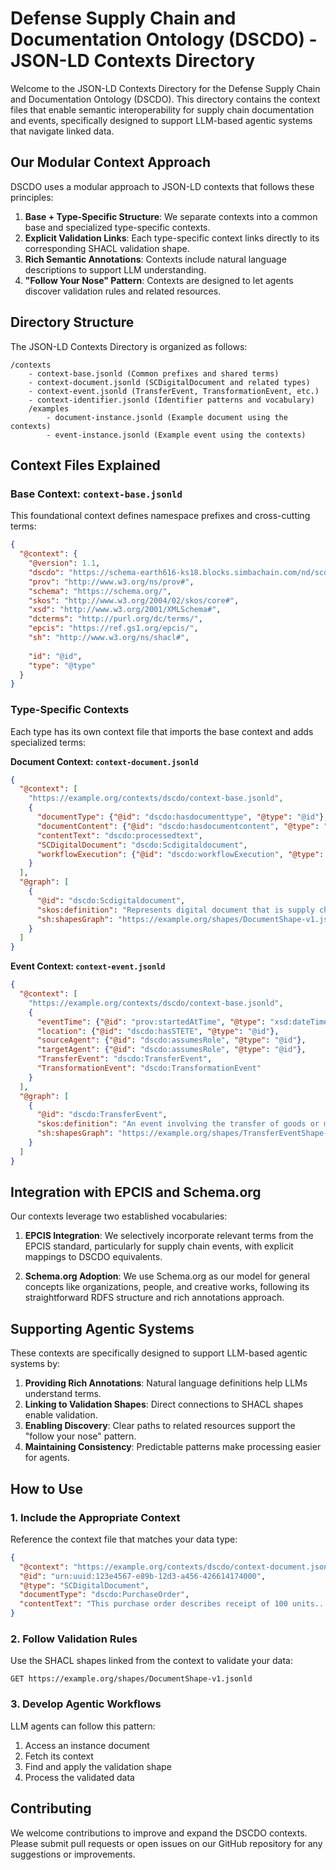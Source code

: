 # Defense Supply Chain and Documentation Ontology (DSCDO) - JSON-LD Contexts Directory

Welcome to the JSON-LD Contexts Directory for the Defense Supply Chain and Documentation Ontology (DSCDO). This directory contains the context files that enable semantic interoperability for supply chain documentation and events, specifically designed to support LLM-based agentic systems that navigate linked data.

## Our Modular Context Approach

DSCDO uses a modular approach to JSON-LD contexts that follows these principles:

1. **Base + Type-Specific Structure**: We separate contexts into a common base and specialized type-specific contexts.
2. **Explicit Validation Links**: Each type-specific context links directly to its corresponding SHACL validation shape.
3. **Rich Semantic Annotations**: Contexts include natural language descriptions to support LLM understanding.
4. **"Follow Your Nose" Pattern**: Contexts are designed to let agents discover validation rules and related resources.

## Directory Structure

The JSON-LD Contexts Directory is organized as follows:

```
/contexts
    - context-base.jsonld (Common prefixes and shared terms)
    - context-document.jsonld (SCDigitalDocument and related types)
    - context-event.jsonld (TransferEvent, TransformationEvent, etc.)
    - context-identifier.jsonld (Identifier patterns and vocabulary)
    /examples
        - document-instance.jsonld (Example document using the contexts)
        - event-instance.jsonld (Example event using the contexts)
```

## Context Files Explained

### Base Context: `context-base.jsonld`

This foundational context defines namespace prefixes and cross-cutting terms:

```json
{
  "@context": {
    "@version": 1.1,
    "dscdo": "https://schema-earth616-ks18.blocks.simbachain.com/nd/scdoc/ont/",
    "prov": "http://www.w3.org/ns/prov#",
    "schema": "https://schema.org/",
    "skos": "http://www.w3.org/2004/02/skos/core#",
    "xsd": "http://www.w3.org/2001/XMLSchema#",
    "dcterms": "http://purl.org/dc/terms/",
    "epcis": "https://ref.gs1.org/epcis/",
    "sh": "http://www.w3.org/ns/shacl#",
    
    "id": "@id",
    "type": "@type"
  }
}
```

### Type-Specific Contexts

Each type has its own context file that imports the base context and adds specialized terms:

**Document Context: `context-document.jsonld`**

```json
{
  "@context": [
    "https://example.org/contexts/dscdo/context-base.jsonld",
    {
      "documentType": {"@id": "dscdo:hasdocumenttype", "@type": "@id"},
      "documentContent": {"@id": "dscdo:hasdocumentcontent", "@type": "@id"},
      "contentText": "dscdo:processedtext",
      "SCDigitalDocument": "dscdo:Scdigitaldocument",
      "workflowExecution": {"@id": "dscdo:workflowExecution", "@type": "@id"}
    }
  ],
  "@graph": [
    {
      "@id": "dscdo:Scdigitaldocument",
      "skos:definition": "Represents digital document that is supply chain documentation",
      "sh:shapesGraph": "https://example.org/shapes/DocumentShape-v1.jsonld"
    }
  ]
}
```

**Event Context: `context-event.jsonld`**

```json
{
  "@context": [
    "https://example.org/contexts/dscdo/context-base.jsonld",
    {
      "eventTime": {"@id": "prov:startedAtTime", "@type": "xsd:dateTime"},
      "location": {"@id": "dscdo:hasSTETE", "@type": "@id"},
      "sourceAgent": {"@id": "dscdo:assumesRole", "@type": "@id"},
      "targetAgent": {"@id": "dscdo:assumesRole", "@type": "@id"},
      "TransferEvent": "dscdo:TransferEvent",
      "TransformationEvent": "dscdo:TransformationEvent"
    }
  ],
  "@graph": [
    {
      "@id": "dscdo:TransferEvent",
      "skos:definition": "An event involving the transfer of goods or materials.",
      "sh:shapesGraph": "https://example.org/shapes/TransferEventShape-v1.jsonld"
    }
  ]
}
```

## Integration with EPCIS and Schema.org

Our contexts leverage two established vocabularies:

1. **EPCIS Integration**: We selectively incorporate relevant terms from the EPCIS standard, particularly for supply chain events, with explicit mappings to DSCDO equivalents.

2. **Schema.org Adoption**: We use Schema.org as our model for general concepts like organizations, people, and creative works, following its straightforward RDFS structure and rich annotations approach.

## Supporting Agentic Systems

These contexts are specifically designed to support LLM-based agentic systems by:

1. **Providing Rich Annotations**: Natural language definitions help LLMs understand terms.
2. **Linking to Validation Shapes**: Direct connections to SHACL shapes enable validation.
3. **Enabling Discovery**: Clear paths to related resources support the "follow your nose" pattern.
4. **Maintaining Consistency**: Predictable patterns make processing easier for agents.

## How to Use

### 1. Include the Appropriate Context

Reference the context file that matches your data type:

```json
{
  "@context": "https://example.org/contexts/dscdo/context-document.jsonld",
  "@id": "urn:uuid:123e4567-e89b-12d3-a456-426614174000",
  "@type": "SCDigitalDocument",
  "documentType": "dscdo:PurchaseOrder",
  "contentText": "This purchase order describes receipt of 100 units..."
}
```

### 2. Follow Validation Rules

Use the SHACL shapes linked from the context to validate your data:

```
GET https://example.org/shapes/DocumentShape-v1.jsonld
```

### 3. Develop Agentic Workflows

LLM agents can follow this pattern:
1. Access an instance document
2. Fetch its context
3. Find and apply the validation shape
4. Process the validated data

## Contributing

We welcome contributions to improve and expand the DSCDO contexts. Please submit pull requests or open issues on our GitHub repository for any suggestions or improvements.

